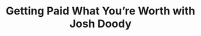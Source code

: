 ---
podcast: Screaming in the Cloud
title: Getting Paid What You’re Worth with Josh Doody
host: Corey Quinn
podcast_url: https://www.lastweekinaws.com/podcast/screaming-in-the-cloud/getting-paid-what-you-re-worth-with-josh-doody/
thumbnail: screaming_in_the_cloud.jpeg
publication_publication_date: 06-06-2023
---